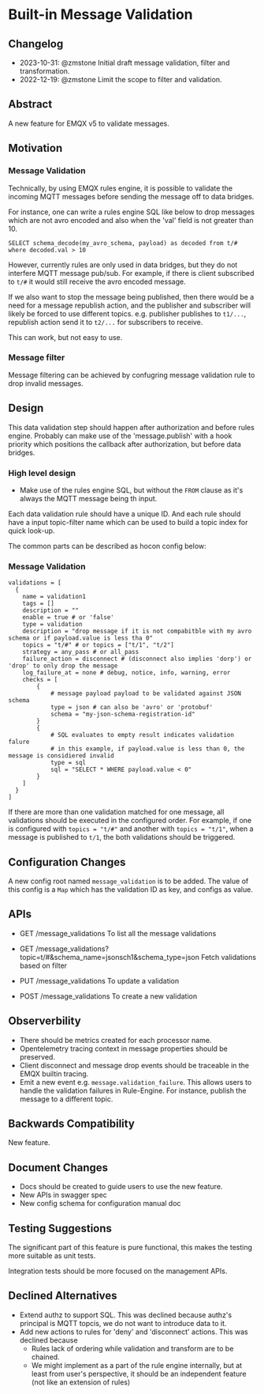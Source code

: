 # Built-in Message Validation

## Changelog

* 2023-10-31: @zmstone Initial draft message validation, filter and transformation.
* 2022-12-19: @zmstone Limit the scope to filter and validation.

## Abstract

A new feature for EMQX v5 to validate messages.

## Motivation

### Message Validation

Technically, by using EMQX rules engine, it is possible to validate the incoming
MQTT messages before sending the message off to data bridges.

For instance, one can write a rules engine SQL like below to
drop messages which are not avro encoded and also when the 'val' field is not greater than 10.

```
SELECT schema_decode(my_avro_schema, payload) as decoded from t/# where decoded.val > 10
```

However, currently rules are only used in data bridges, but they do not interfere MQTT message pub/sub.
For example, if there is client subscribed to `t/#` it would still receive the avro encoded message.

If we also want to stop the message being published, then there would be a need for a message republish action,
and the publisher and subscriber will likely be forced to use different topics.
e.g. publisher publishes to `t1/...`, republish action send it to `t2/...` for subscribers to receive.

This can work, but not easy to use.

### Message filter

Message filtering can be achieved by confugring message validation rule to drop invalid messages.

## Design

This data validation step should happen after authorization and before rules engine.
Probably can make use of the 'message.publish' with a hook priority which
positions the callback after authorization, but before data bridges.

### High level design

* Make use of the rules engine SQL, but without the `FROM` clause as it's always the MQTT message being th input.

Each data validation rule should have a unique ID. And each rule should have a input topic-filter name which
can be used to build a topic index for quick look-up.

The common parts can be described as hocon config below:

### Message Validation

```
validations = [
  {
    name = validation1
    tags = []
    description = ""
    enable = true # or 'false'
    type = validation
    description = "drop message if it is not compabitble with my avro schema or if payload.value is less tha 0"
    topics = "t/#" # or topics = ["t/1", "t/2"]
    strategy = any_pass # or all_pass
    failure_action = disconnect # (disconnect also implies 'dorp') or 'drop' to only drop the message
    log_failure_at = none # debug, notice, info, warning, error
    checks = [
        {
            # message payload payload to be validated against JSON schema
            type = json # can also be 'avro' or 'protobuf'
            schema = "my-json-schema-registration-id"
        }
        {
            # SQL evaluates to empty result indicates validation falure
            # in this example, if payload.value is less than 0, the message is considiered invalid
            type = sql
            sql = "SELECT * WHERE payload.value < 0"
        }
    ]
  }
]
```

If there are more than one validation matched for one message, all validations should be executed
in the configured order.
For example, if one is configured with `topics = "t/#"` and another with `topics = "t/1"`,
when a message is published to `t/1`, the both validations should be triggered.

## Configuration Changes

A new config root named `message_validation` is to be added.
The value of this config is a `Map` which has the validation ID as key, and configs as value.

## APIs

- GET /message_validations
  To list all the message validations

- GET /message_validations?topic=t/#&schema_name=jsonsch1&schema_type=json
  Fetch validations based on filter

- PUT /message_validations
  To update a validation

- POST /message_validations
  To create a new validation

## Observerbility

- There should be metrics created for each processor name.
- Opentelemetry tracing context in message properties should be preserved.
- Client disconnect and message drop events should be traceable in the EMQX builtin tracing.
- Emit a new event e.g. `message.validation_failure`.
  This allows users to handle the validation failures in Rule-Engine.
  For instance, publish the message to a different topic.

## Backwards Compatibility

New feature.

## Document Changes

- Docs should be created to guide users to use the new feature.
- New APIs in swagger spec
- New config schema for configuration manual doc

## Testing Suggestions

The significant part of this feature is pure functional, this makes the testing more suitable as unit tests.

Integration tests should be more focused on the management APIs.

## Declined Alternatives

- Extend authz to support SQL.
  This was declined because authz's principal is MQTT topcis, we do not want to introduce data to it.
- Add new actions to rules for 'deny' and 'disconnect' actions.
  This was declined because
  - Rules lack of ordering while validation and transform are to be chained.
  - We might implement as a part of the rule engine internally, but at least from user's perspective, it should be an independent feature (not like an extension of rules)
